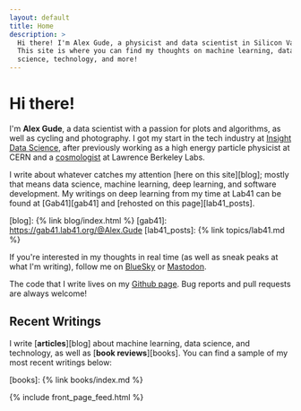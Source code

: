 ```yaml
---
layout: default
title: Home
description: >
  Hi there! I'm Alex Gude, a physicist and data scientist in Silicon Valley.
  This site is where you can find my thoughts on machine learning, data
  science, technology, and more!
---
```


# Hi there!

I'm **Alex Gude**, a data scientist with a passion for plots and algorithms,
as well as cycling and photography. I got my start in the tech industry at
[Insight Data Science][insight], after previously
working as a high energy particle physicist at CERN and a
[cosmologist][scp] at Lawrence Berkeley Labs.

[insight]: https://web.archive.org/web/20200508104948/https://insightfellows.com/data-science
[scp]: http://supernova.lbl.gov

I write about whatever catches my attention [here on this site][blog]; mostly
that means data science, machine learning, deep learning, and software
development. My writings on deep learning from my time at Lab41 can be found
at [Gab41][gab41] and [rehosted on this page][lab41_posts].

[blog]: {% link blog/index.html %}
[gab41]: https://gab41.lab41.org/@Alex.Gude
[lab41_posts]: {% link topics/lab41.md %}

If you're interested in my thoughts in real time (as well as sneak peaks at
what I'm writing), follow me on <a rel="me" href="https://bsky.app/profile/{{
site.author.bluesky }}">BlueSky</a> or <a rel="me" href="https://{{
site.author.mastodon_instance }}/@{{ site.author.mastodon }}">Mastodon</a>.

The code that I write lives on my <a rel="me" href="https://github.com/{{
site.author.github }}">Github page</a>. Bug reports and pull requests are
always welcome!

## Recent Writings

I write [**articles**][blog] about machine learning, data science, and
technology, as well as [**book reviews**][books]. You can find a sample of my
most recent writings below:

[books]: {% link books/index.md %}

{% include front_page_feed.html %}
